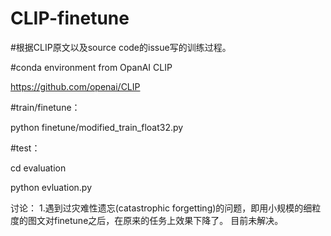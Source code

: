 # CLIP-finetune

#根据CLIP原文以及source code的issue写的训练过程。


#conda environment from OpanAI CLIP

https://github.com/openai/CLIP

#train/finetune：

python finetune/modified_train_float32.py

#test：

cd evaluation

python evluation.py

讨论：
1.遇到过灾难性遗忘(catastrophic forgetting)的问题，即用小规模的细粒度的图文对finetune之后，在原来的任务上效果下降了。
目前未解决。
